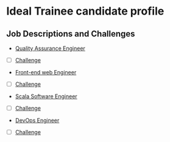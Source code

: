 # Ideal Trainee candidate profile


## Job Descriptions and Challenges
- [Quality Assurance Engineer](Quality_Assurance_Engineer/README.md)
- [ ] [Challenge](Quality_Assurance_Engineer/Trainee_Quality_Assurance_Engineer_Challenge/README.md)

- [Front-end web Engineer](Front-end_web_Engineer/README.md)
- [ ] [Challenge](Front-end_web_Engineer/Trainee_Front-end_web_Engineer_Challenge/README.md)

- [Scala Software Engineer](Scala_Software_Engineer/README.md)
- [ ] [Challenge](Scala_Software_Engineer/Trainee_Scala_Software_Engineer_Challenge/README.md)

- [DevOps Engineer](DevOps_Engineer/README.md)
- [ ] [Challenge](DevOps_Engineer/Trainee_DevOps_Engineer_Challenge/README.md)
